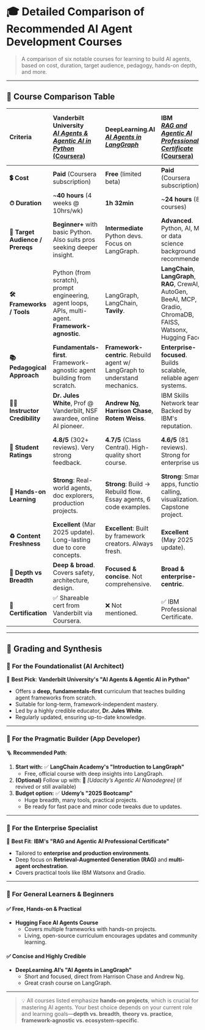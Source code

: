 # 🎓 Detailed Comparison of Recommended AI Agent Development Courses

> A comparison of six notable courses for learning to build AI agents, based on cost, duration, target audience, pedagogy, hands-on depth, and more.

---

## 🧾 Course Comparison Table

| **Criteria** | **Vanderbilt University**<br>[*AI Agents & Agentic AI in Python* (Coursera)](https://www.coursera.org/learn/ai-agents-python) | **DeepLearning.AI**<br>[*AI Agents in LangGraph*](https://learn.deeplearning.ai/courses/ai-agents-in-langgraph/lesson/qyrpc/introduction) | **IBM**<br>[*RAG and Agentic AI Professional Certificate* (Coursera)](https://www.coursera.org/professional-certificates/ibm-rag-and-agentic-ai) | **LangChain Academy**<br>[*Introduction to LangGraph*](https://academy.langchain.com/courses/intro-to-langgraph) | **Udemy**<br>[*2025 Bootcamp: Understand and Build Professional AI Agents*](https://www.udemy.com/course/generative-ai-llm-apps-ai-agents-cursor-ai/) | **Hugging Face**<br>[*AI Agents Course*](https://huggingface.co/learn/agents-course/unit0/introduction) |
|:--|:--|:--|:--|:--|:--|:--|
| **💲 Cost** | **Paid** (Coursera subscription) | **Free** (limited beta) | **Paid** (Coursera subscription) | **Free** | **Paid** ($54.99, dynamic) | **Free** |
| **⏱ Duration** | ~**40 hours** (4 weeks @ 10hrs/wk) | **1h 32min** | ~**24 hours** (8 courses) | **6 hours** (54 lessons) | **80+ hours** (715+ lectures) | ~**12–16 hours** |
| **🎯 Target Audience / Prereqs** | **Beginner+** with basic Python. Also suits pros seeking deeper insight. | **Intermediate** Python devs. Focus on LangGraph. | **Advanced**. Python, AI, ML, or data science background recommended. | Devs invested in the **LangChain** ecosystem. | Claims no prior tech skill, but prior coding helps. | **Beginner–Expert**. Needs basic Python & LLM knowledge. |
| **🛠 Frameworks / Tools** | Python (from scratch), prompt engineering, agent loops, APIs, multi-agent. **Framework-agnostic**. | LangGraph, LangChain, **Tavily**. | **LangChain**, **LangGraph**, **RAG**, CrewAI, AutoGen, BeeAI, MCP, Gradio, ChromaDB, FAISS, Watsonx, Hugging Face. | LangGraph, LangChain, LangSmith. | LangChain, CrewAI, LangGraph, LlamaIndex, AutoGen (implied), Next.js, FastAPI, Cursor. | **smolagents**, LangGraph, LlamaIndex, bonus on LLM fine-tuning. |
| **📚 Pedagogical Approach** | **Fundamentals-first**. Framework-agnostic agent building from scratch. | **Framework-centric**. Rebuild agent w/ LangGraph to understand mechanics. | **Enterprise-focused**. Builds scalable, reliable agent systems. | **Official** canonical LangGraph instruction. | **Comprehensive bootcamp**. Projects + theory. | **Practical-first**. Mix of theory + hands-on builds. |
| **👨‍🏫 Instructor Credibility** | **Dr. Jules White**, Prof @ Vanderbilt, NSF awardee, online AI pioneer. | **Andrew Ng**, **Harrison Chase**, **Rotem Weiss**. | IBM Skills Network team. Backed by IBM's reputation. | **LangChain Team**. Official source. | **Julio Colomer**, 10+ years in Silicon Valley. | Hugging Face team. Led by **Joffrey Thomas**, **Thomas Simonini**. |
| **🌟 Student Ratings** | **4.8/5** (302+ reviews). Very strong feedback. | **4.7/5** (Class Central). High-quality short course. | **4.6/5** (81 reviews). Strong for enterprise use. | Mixed–Positive. Some prefer docs for depth. | **4.4/5** (3000+ reviews). Mixed due to pacing + updates. | Positive sentiment on X (Twitter); no official score. |
| **🧪 Hands-on Learning** | **Strong**: Real-world agents, doc explorers, production projects. | **Strong**: Build → Rebuild flow. Essay agents, 6 code examples. | **Strong**: Smart apps, function calling, visualization. Capstone project. | **Strong**: Multi-agent memory, deployment, human-in-the-loop. | **Very High**: 50+ repos, full-stack dev, 8+ projects. | **High**: Projects, challenges, HF Spaces for fast experiments. |
| **♻️ Content Freshness** | **Excellent** (Mar 2025 update). Long-lasting due to core concepts. | **Excellent**: Built by framework creators. Always fresh. | **Excellent** (May 2025 update). | **Excellent**: Maintained by creators of LangGraph. | **Mixed**: Frequent updates needed for libraries. | **Good**: Open-source, community-evolving course. |
| **🧠 Depth vs Breadth** | **Deep & broad**. Covers safety, architecture, design. | **Focused & concise**. Not comprehensive. | **Broad & enterprise-centric**. | **Narrow but deep** on LangGraph. | **Extremely broad**, less depth in theory. | **Broad & practical**, light on prompt theory. |
| **📜 Certification** | ✅ Shareable cert from Vanderbilt via Coursera. | ❌ Not mentioned. | ✅ IBM Professional Certificate. | ❌ Not mentioned. | ✅ Udemy cert. | ✅ Free cert for fundamentals/full course. |

---

## 🧭 Grading and Synthesis

### 🧱 **For the Foundationalist (AI Architect)**
🎯 **Best Pick**: **Vanderbilt University's "AI Agents & Agentic AI in Python"**
- Offers a **deep, fundamentals-first** curriculum that teaches building agent frameworks from scratch.
- Suitable for long-term, framework-independent mastery.
- Led by a highly credible educator, **Dr. Jules White**.
- Regularly updated, ensuring up-to-date knowledge.

---

### 🧰 **For the Pragmatic Builder (App Developer)**
🪜 **Recommended Path**:
1. **Start with:**
    ✅ **LangChain Academy's "Introduction to LangGraph"**
    - Free, official course with deep insights into LangGraph.
2. **(Optional)** Follow up with:
    📌 *[Udacity’s Agentic AI Nanodegree]* (if revived or still available)
3. **Budget option:**
    ✅ **Udemy’s "2025 Bootcamp"**
    - Huge breadth, many tools, practical projects.
    - Be ready for fast pace and minor code tweaks due to updates.

---

### 🏢 **For the Enterprise Specialist**
💼 **Best Fit**: **IBM's "RAG and Agentic AI Professional Certificate"**
- Tailored to **enterprise and production environments**.
- Deep focus on **Retrieval-Augmented Generation (RAG)** and **multi-agent orchestration**.
- Covers practical tools like IBM Watsonx and Gradio.

---

### 🌱 **For General Learners & Beginners**

#### ✅ **Free, Hands-on & Practical**
- **Hugging Face AI Agents Course**
    - Covers multiple frameworks with hands-on projects.
    - Living, open-source curriculum encourages updates and community learning.

#### ✅ **Concise and Highly Credible**
- **DeepLearning.AI’s "AI Agents in LangGraph"**
    - Short and focused, direct from Harrison Chase and Andrew Ng.
    - Great crash course on LangGraph.

---

> 💡 All courses listed emphasize **hands-on projects**, which is crucial for mastering AI agents. Your best choice depends on your current role and learning goals—**depth vs. breadth**, **theory vs. practice**, **framework-agnostic vs. ecosystem-specific**.
